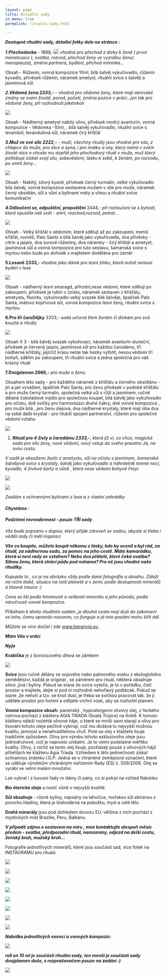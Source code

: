 ```yaml
---
layout: page
title: Rituální sady
in_menu: true
permalink: ritualni-sady.html

---
```

**_Dostupné rituální sady, detailní fotky dole na stránce :_**

**_1.Přechodovka_** - 1888,-![](/uploads/prechodvoka2uup.jpg) _vhodná pro přechod z dívky k ženě ( první menstruace ), svatba, rozvod, přechod ženy ve vyzrálou ženu( menopauza), změna partnera, bydlení, příchod miminka..._

Obsah - Růženín, vonná kompozice 10ml, bílá šalvěj vykuřovadlo, růženín kyvadlo, přívěsek růženín, náramek ametyst, rituální svíce s šalvějí a jasmínová sůl.

**_2.Vědomá žena 2333,-_** _- vhodná pro vědomé ženy, které mají obrovské změny ve svém životě, porod, početí, změna pozice v práci...jen tak pro vědomé ženy, při rozhodnutí jakémkoli_

![](/uploads/img_0073.JPG)

Obsah - Nádherný ametyst nabitý silou, přívěsek modrý avanturín, vonná kompozice - Vědomka -10ml, , bílá šalvěj vykuřovadlo, rituální svíce s levandulí, levandulová sůl, náramek čirý křišťál

**_3.Muž ve své síle 2222,-_** _- muži, všechny rituály jsou vhodné pro vás, z chlapce do muže, pro otce a syna, i pro matku a sny, který nemá v svém životě otce a chcete mu dopřát jeho přechodový rituál v muže, muž který potřebuje získat svojí sílu, sebevědomí, lásku k sobě, k ženám, po rozvodu, po smrti ženy..._

![](/uploads/img_0045.JPG)

Obsah - Nabitý, silový kyanit, přívěsek černý turmalín, velké vykuřovadlo bílá šalvěj, vonná kompozice sestavená mužem v síle pro muže, náramek černý obsidián, sůl s vůní a bylinami máty a vřesu a rituální svíce komunikační

**_4.Odloučení se, odpuštění, propuštění_** 2444,_- při rozloučení se s bytostí, která opustila náš svět - smrt, rozchod,rozvod, potrat..._

![](/uploads/img_0094.JPG)

Obsah - Velký křišťál s vědomím, které sděluji až po zakoupení, menší křišťál, rovněž, Palo Santo a bílá šalvěj jako vykuřovadla, dva přívěsky - citrín a jaspis, dva surové růženíny, dva náramky - čirý křištál a ametyst, jasmínová sůl a vonná kompozice pro tuto sestavu,  šamanská svíce s myrtou nebo bude po dohodě s majitelem dodělána pro záměr

**5.Lesaně 2333,-** _vhodné jako dárek pro lesní žínku, která nutně nemusí bydlet v lese_

![](/uploads/lesana-kolaz22u.jpg)

Obsah - nádherný lesní smaragd, přírodní,nese vědomí, které sděluji po zakoupení, přívěsek je rubín v zoistu, náramek sestaven z křišťálu, ametystu, fluoritu, vykuřovadlo velký svazek bílé šalvěje, špalíček Palo Santa, mátovo kopřivová sůl, vonná kompozice lesní ženy, rituální svíce s myrtou

**6.Pro tři čaroDějky** 3333,- _sada určená třem ženám či dívkám pro svá kouzla a rituály_

![](/uploads/img_0124.JPG)

Obsah X 3 - bílá šalvěj svazek vykuřovací, náramek avanturín sluneční, přívěsek je červený jaspis, jasmínová sůl pro každou čarodámu, tři nádherné křištály, jejíchž krásu nelze tak hezky vyfotit, nesou vědomí tří bohyň, sdělím po zakoupení, tři rituální svíce a jedna společná pro váš krásný rituál

**7.Dvojplamen 2666,-** _pro muže a ženu._

Obsahem této sady - pro každého náramek z křišťálu a černého obsidiánu - jin a jan vyvážení, špalíček Palo Santa, pro ženu přívěsek v podobě křišťálu a pro muže černý turmalín, společná velká sůl s růží a jasmínem, ručně dělané čokoládové mýdlo pro společnou koupel, bílá šalvěj jako vykuřovadlo pro očistu, dvě svíčky pro harmonizaci druhé čakry, dvě vonné kompozice , pro muže bílá , pro ženu olejová, dva nádherné krystaly, které mají oba dva na sobě další krystal - pro hlubší spojení partnerství, růženín pro společné vědomí vztahu

![](/uploads/dvojplamen-duse.jpg)

1. **_Rituál pro 4 živly a čarodámu 2333,-_**_, která již ví, co chce, magická sada pro sílu ženy, nové vědomí, nový vstup do svého pravého Já, na svou cestu._

_V sadě je obsaženo žezlo z ametystu, sůl na očistu s jasmínem, šamanská šalvějová svíce s krystaly, šalvěj jako vykuřovadlo a náhrdelník temné noci, kyvadlo, 4 živlové karty a vůně , která nese vědomí bohyně Freyi._

![](/uploads/na-web-dve.jpg)

![](/uploads/na-web.jpg)

_Zasílám s ochrannými bylinami z lesa a z vlastní zahrádky_

#### **_Chystáme :_**

#### **_Podzimní rovnodennost - pouze TŘI sady_**

#### 

#### 

#### 

_Vše bude popsáno v dopise, který přijde zároveň se sadou, abyste si třeba i věděli rady či měli inspiraci_

**_Vše co koupíte, můžete koupit někomu z lásky, kdo by ocenil a byl rád, za rituál, za nádhernou sadu, za pomoc na jeho cestě. Máte kamarádku, která si neví rady se vztahem? Nebo dva přátelé, které čeká svatba? Silnou ženu, která ztrácí půdu pod nohama? Pro ně jsou vhodné naše rituálky._**

_Kupujete to , co je na obrázku vždy podle dané fotografie a obsahu. Záleží na roční době, situace na naší planetě a v zemi, podle dostupnosti minerálů a hlavně intuice :)_

_Cena se liší podle hmotnosti a velikosti minerálu a jeho původu, podle náročnosti vonné kompozice._

_Příběhem k těmto rituálním sadám ,je dlouhá cesta mojí duši do zakotvení se toho, čemu opravdu rozumím, co funguje a já toto poslání mohu šířit dál._

_Můžete se více dočíst i zde www.baranyja.eu ._

**_Mám Vás v srdci_**

**_Nyja_**

**Krabička** je z borovicového dřeva se zámkem

![](/uploads/img_0018.JPG)

**Svíce** jsou ručně dělány ze sojového nebo palmového vosku z ekologického zemědělství, každá je originál , se záměrem pro rituál, některá obsahuje silice ,jiná i byliny. Pokud se stane že svíce vyteče, je to v pořádku, čistí prostor a majitele, dejte si pod ní rozhodně nehořlavý podtácek. Pokud se stane ,že nehoří a tzv. se knot dusí, je třeba se svíčkou pracovat tak, že jí uděláte prostor pro hoření a odlijete vrchní vosk, aby se rozhořel plamen.

**Vonné kompozice obsah:** panenský , hypoalergenní olivový olej, z řeckého ostrova pochází z kláštera AGIA TRIADA (Svatá Trojice) na Krétě. K tomuto klášteru náleží rozlehlé olivové háje, o které se mniši sami starají a olivy pro lisování tohoto oleje pečlivě vybírají, což mu dodává tu nejvyšší možnou kvalitu, jemnost a nenahraditelnou chuť. Poté se olej v klášteře lisuje tradičním způsobem. Olivy pro výrobu tohoto exkluzivního oleje jsou jednodruhové, což je naprosto unikátní. Je to velmi podstatné měřítko kvality. Olivy, z nichž se tento olej lisuje, pocházejí pouze z olivových hájů přilehlých ke klášteru Agia Triada. Vzhledem k této jedinečnosti získal ochrannou známku I.G.P. Jedná se o chráněné zeměpisné označení, které se uděluje výrobkům chráněným nařízením Rady (ES) č. 509/2006. Olej se vyrábí ve velmi malém množství.

Lze vybrat i z luxusní řady ro dámy či pány, co si potrpí na vzhled flakónku

**Bio éterické oleje** a nosič vůně v nejvyšší kvalitě.

**Sůl obsahuje** - různé byliny, napsány na lahvičce, mořskou sůl sbíranou z povrchu hladiny, která je blahodárná na pokožku, mysl a celé tělo.

**Drahé minerály** jsou pod dohledem dovozu EU, většina z nich pochází z mystických míst Brazílie, Peru, Balkánu.

**_V případě zájmu o sestavení na míru , mne kontaktujte alespoň měsíc předem - svatba, předporodní rituál, narozeniny, odjezd na delší cestu, ženský kruh, mužský kruh..._**

Fotografie jednotlivých minerálů, které jsou součástí sad, více fotek na INSTAGRAMU pro.rituals

![](/uploads/img_0142.JPG)

![](/uploads/img_0146.JPG)

![](/uploads/img_0161.JPG)

![](/uploads/img_0137.JPG)

![](/uploads/img_0177.JPG)

![](/uploads/img_0178.JPG)

![](/uploads/img_0185.JPG)

![](/uploads/img_0187.JPG)

**_Nabídka jednotlivých esencí a vonných kompozic:_**

![](/uploads/img_0188.JPG)

**_roll on 10 ml je součástí rituální sady, ten menší je součástí sady dvojplamen duše, s rozprašovačem pouze na zadání :)_**

![](/uploads/img_0189.JPG)